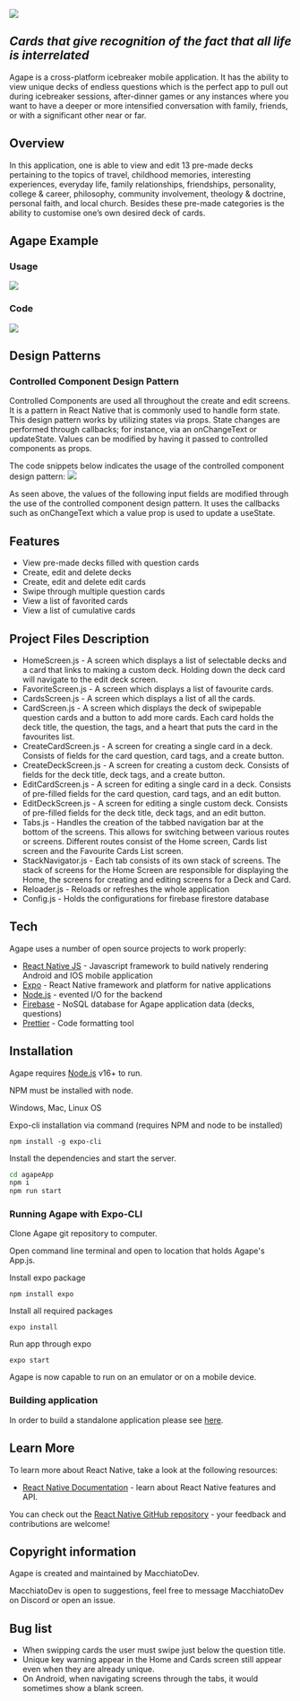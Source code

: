 ![](https://i.imgur.com/yF7crw6.jpg)

## _Cards that give recognition of the fact that all life is interrelated_

Agape is a cross-platform icebreaker mobile application. It has the ability to view unique decks of endless questions which is the perfect app to pull out during icebreaker sessions, after-dinner games or any instances where you want to have a deeper or more intensified conversation with family, friends, or with a significant other near or far.

## Overview

In this application, one is able to view and edit 13 pre-made decks pertaining to the topics of travel, childhood memories, interesting experiences, everyday life, family relationships, friendships, personality, college & career, philosophy, community involvement, theology & doctrine, personal faith, and local church. Besides these pre-made categories is the ability to customise one’s own desired deck of cards.

## Agape Example

### Usage

![](https://i.imgur.com/ryrkGvU.gif)

### Code

![](https://i.imgur.com/bBXiIKJ.jpg)

## Design Patterns
### Controlled Component Design Pattern
Controlled Components are used all throughout the create and edit screens. It is a pattern in React Native that is commonly used to handle form state. This design pattern works by utilizing states via props. State changes are performed through callbacks; for instance, via an onChangeText or updateState. Values can be modified by having it passed to controlled components as props. 

The code snippets below indicates the usage of the controlled component design pattern:
![](https://i.imgur.com/coPSNU6.jpg)

As seen above, the values of the following input fields are modified through the use of the controlled component design pattern. It uses the callbacks such as onChangeText which a value prop is used to update a useState.

## Features

-   View pre-made decks filled with question cards
-   Create, edit and delete decks
-   Create, edit and delete edit cards
-   Swipe through multiple question cards
-   View a list of favorited cards
-   View a list of cumulative cards

## Project Files Description

-   HomeScreen.js - A screen which displays a list of selectable decks and a card that links to making a custom deck. Holding down the deck card will navigate to the edit deck screen.
-   FavoriteScreen.js - A screen which displays a list of favourite cards.
-   CardsScreen.js - A screen which displays a list of all the cards.
-   CardScreen.js - A screen which displays the deck of swipepable question cards and a button to add more cards. Each card holds the deck title, the question, the tags, and a heart that puts the card in the favourites list.
-   CreateCardScreen.js - A screen for creating a single card in a deck. Consists of fields for the card question, card tags, and a create button.
-   CreateDeckScreen.js - A screen for creating a custom deck. Consists of fields for the deck title, deck tags, and a create button.
-   EditCardScreen.js - A screen for editing a single card in a deck. Consists of pre-filled fields for the card question, card tags, and an edit button.
-   EditDeckScreen.js - A screen for editing a single custom deck. Consists of pre-filled fields for the deck title, deck tags, and an edit button.
-   Tabs.js - Handles the creation of the tabbed navigation bar at the bottom of the screens. This allows for switching between various routes or screens. Different routes consist of the Home screen, Cards list screen and the Favourite Cards List screen.
-   StackNavigator.js - Each tab consists of its own stack of screens. The stack of screens for the Home Screen are responsible for displaying the Home, the screens for creating and editing screens for a Deck and Card.
-   Reloader.js - Reloads or refreshes the whole application
-   Config.js - Holds the configurations for firebase firestore database

## Tech

Agape uses a number of open source projects to work properly:

-   [React Native JS](https://reactnative.dev/) - Javascript framework to build natively rendering Android and IOS mobile application
-   [Expo](https://docs.expo.dev/) - React Native framework and platform for native applications
-   [Node.js](https://nodejs.org/en/) - evented I/O for the backend
-   [Firebase](https://firebase.google.com/) - NoSQL database for Agape application data (decks, questions)
-   [Prettier](https://prettier.io/) - Code formatting tool

## Installation

Agape requires [Node.js](https://nodejs.org/) v16+ to run.

NPM must be installed with node.

Windows, Mac, Linux OS

Expo-cli installation via command (requires NPM and node to be installed)

```
npm install -g expo-cli
```

Install the dependencies and start the server.

```sh
cd agapeApp
npm i
npm run start
```

### Running Agape with Expo-CLI

Clone Agape git repository to computer.

Open command line terminal and open to location that holds Agape's App.js.

Install expo package

```
npm install expo
```

Install all required packages

```
expo install
```

Run app through expo

```
expo start
```

Agape is now capable to run on an emulator or on a mobile device.

### Building application

In order to build a standalone application please see [here](https://docs.expo.dev/classic/building-standalone-apps/).

## Learn More

To learn more about React Native, take a look at the following resources:

-   [React Native Documentation](https://reactnative.dev/) - learn about React Native features and API.

You can check out the [React Native GitHub repository](https://github.com/facebook/react-native) - your feedback and contributions are welcome!

## Copyright information
Agape is created and maintained by MacchiatoDev.

MacchiatoDev is open to suggestions, feel free to message MacchiatoDev on Discord or open an issue.


## Bug list
- When swipping cards the user must swipe just below the question title.
- Unique key warning appear in the Home and Cards screen still appear even when they are already unique. 
- On Android, when navigating screens through the tabs, it would sometimes show a blank screen. 

